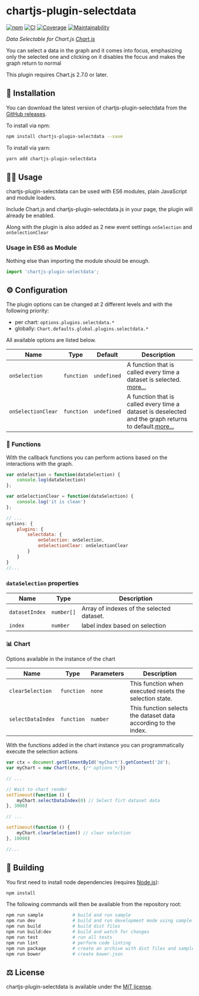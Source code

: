 # chartjs-plugin-selectdata

[![npm](https://img.shields.io/npm/v/@interisk-software/chartjs-plugin-selectdata.svg?style=flat-square)](https://npmjs.com/package/@interisk-software/chartjs-plugin-selectdata) [![CI](https://github.com/interisk-software/chartjs-plugin-selectdata/actions/workflows/ci.yml/badge.svg)](https://github.com/interisk-software/chartjs-plugin-selectdata/actions/workflows/ci.yml) [![Coverage](https://img.shields.io/codeclimate/coverage/interisk-software/chartjs-plugin-selectdata.svg?style=flat-square)](https://codeclimate.com/github/interisk-software/chartjs-plugin-selectdata)  [![Maintainability](https://img.shields.io/codeclimate/maintainability/interisk-software/chartjs-plugin-selectdata.svg?style=flat-square)](https://codeclimate.com/github/interisk-software/chartjs-plugin-selectdata)

*Data Selectable for Chart.js [Chart.js](https://www.chartjs.org)*

You can select a data in the graph and it comes into focus, emphasizing only the selected one and clicking on it disables the focus and makes the graph return to normal

This plugin requires Chart.js 2.7.0 or later.

## :rocket:	Installation

You can download the latest version of chartjs-plugin-selectdata from the [GitHub releases](https://github.com/luancaike/chartjs-plugin-selectdata/releases/latest).

To install via npm:

```bash
npm install chartjs-plugin-selectdata --save
```

To install via yarn:

```bash
yarn add chartjs-plugin-selectdata
```

## :man_cartwheeling: Usage

chartjs-plugin-selectdata can be used with ES6 modules, plain JavaScript and module loaders.

Include Chart.js and chartjs-plugin-selectdata.js in your page, the plugin will already be enabled.

Along with the plugin is also added as 2 new event settings `onSelection` and `onSelectionClear`

### Usage in ES6 as Module

Nothing else than importing the module should be enough.

```js
import 'chartjs-plugin-selectdata';
```

## :gear: Configuration

The plugin options can be changed at 2 different levels and with the following priority:

- per chart: `options.plugins.selectdata.*`
- globally: `Chart.defaults.global.plugins.selectdata.*`

All available options are listed below.

| Name | Type | Default | Description
| ---- | ---- | ------- | -----------
| `onSelection` | `function` | `undefined` | A function that is called every time a dataset is selected. [more...](#functions)
| `onSelectionClear` | `function` | `undefined` | A function that is called every time a dataset is deselected and the graph returns to default.[more...](#functions)


### :pushpin: Functions

With the callback functions you can perform actions based on the interactions with the graph.

```js
var onSelection = function(dataSelection) {
    console.log(dataSelection)
};

var onSelectionClear = function(dataSelection) {
    console.log('it is clean')
};

// ...
options: {
    plugins: {
        selectdata: {
            onSelection: onSelection,
            onSelectionClear: onSelectionClear
        }
    }
}
//...

```
### `dataSelection` properties

| Name | Type  | Description
| ---- | ----  | -----------
| `datasetIndex` | `number[]`  |  Array of indexes of the selected dataset.
| `index` | `number`  |  label index based on selection

### :bar_chart:	Chart

Options available in the instance of the chart

| Name | Type | Parameters | Description
| ---- | ---- | ------- | -----------
| `clearSelection` | `function` | `none` | This function when executed resets the selection state.
| `selectDataIndex` | `function` | `number` | This function selects the dataset data according to the index.

With the functions added in the chart instance you can programmatically execute the selection actions

```js
var ctx = document.getElementById('myChart').getContext('2d');
var myChart = new Chart(ctx, {/* options */})

// ...

// Wait to chart render
setTimeout(function () {
    myChart.selectDataIndex(0) // Select firt dataset data
}, 3000)

// ...

setTimeout(function () {
    myChart.clearSelection() // clear selection
}, 10000)

//...

```


## :hammer:	Building

You first need to install node dependencies (requires [Node.js](https://nodejs.org/)):

```bash
npm install
```

The following commands will then be available from the repository root:

```bash
npm run sample           # build and run sample
npm run dev              # build and run development mode using sample
npm run build            # build dist files
npm run build:dev        # build and watch for changes
npm run test             # run all tests
npm run lint             # perform code linting
npm run package          # create an archive with dist files and samples
npm run bower            # create bower.json
```

## :balance_scale: License

chartjs-plugin-selectdata is available under the [MIT license](https://opensource.org/licenses/MIT).

